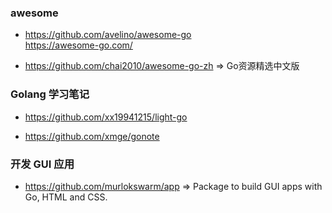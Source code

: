 ### awesome

* https://github.com/avelino/awesome-go  
https://awesome-go.com/

* https://github.com/chai2010/awesome-go-zh => Go资源精选中文版

### Golang 学习笔记

* https://github.com/xx19941215/light-go

* https://github.com/xmge/gonote


### 开发 GUI 应用
* https://github.com/murlokswarm/app => Package to build GUI apps with Go, HTML and CSS.